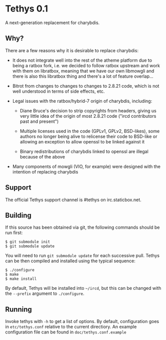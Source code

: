 # Tethys 0.1

A next-generation replacement for charybdis.

## Why?

There are a few reasons why it is desirable to replace charybdis:

* It does not integrate well into the rest of the atheme platform due to
  being a ratbox fork, i.e. we decided to follow ratbox upstream and work
  with them on libratbox, meaning that we have our own libmowgli and there
  is also this libratbox thing and there's a lot of feature overlap...

* Bitrot from changes to changes to changes to 2.8.21 code, which is
  not well understood in terms of side effects, etc.

* Legal issues with the ratbox/hybrid-7 origin of charybdis, including:

  - Diane Bruce's decision to strip copyrights from headers, giving us
    very little idea of the origin of most 2.8.21 code ("ircd contributors
    past and present")

  - Multiple licenses used in the code (GPLv1, GPLv2, BSD-likes), some
    authors no longer being alive to relicense their code to BSD-like
    or allowing an exception to allow openssl to be linked against it

  - Binary redistributions of charybdis linked to openssl are illegal
    because of the above

* Many components of mowgli (VIO, for example) were designed with the
  intention of replacing charybdis


## Support

The official Tethys support channel is #tethys on irc.staticbox.net.


## Building

If this source has been obtained via git, the following commands should
be run first:

    $ git submodule init
    $ git submodule update

You will need to run `git submodule update` for each successive pull.
Tethys can be then compiled and installed using the typical sequence:

    $ ./configure
    $ make
    $ make install

By default, Tethys will be installed into `~/ircd`, but this can be
changed with the `--prefix` argument to `./configure`.


## Running

Invoke tethys with `-h` to get a list of options. By default,
configuration goes in `etc/tethys.conf` relative to the current
directiory. An example configuration file can be found in
`doc/tethys.conf.example`
